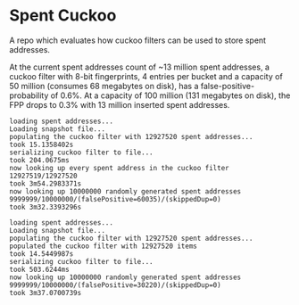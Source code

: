 # Spent Cuckoo

A repo which evaluates how cuckoo filters can be used to store spent addresses.

At the current spent addresses count of ~13 million spent addresses, a cuckoo filter with 8-bit fingerprints,
4 entries per bucket and a capacity of 50 million (consumes 68 megabytes on disk), has a false-positive-probability of 0.6%. At a capacity of 100
million (131 megabytes on disk), the FPP drops to 0.3% with 13 million inserted spent addresses.

```
loading spent addresses...
Loading snapshot file...
populating the cuckoo filter with 12927520 spent addresses...
took 15.1358402s
serializing cuckoo filter to file...
took 204.0675ms
now looking up every spent address in the cuckoo filter
12927519/12927520
took 3m54.2983371s
now looking up 10000000 randomly generated spent addresses
9999999/10000000/(falsePositive=60035)/(skippedDup=0)
took 3m32.3393296s
```

```
loading spent addresses...
Loading snapshot file...
populating the cuckoo filter with 12927520 spent addresses...
populated the cuckoo filter with 12927520 items
took 14.5449987s
serializing cuckoo filter to file...
took 503.6244ms
now looking up 10000000 randomly generated spent addresses
9999999/10000000/(falsePositive=30220)/(skippedDup=0)
took 3m37.0700739s
```